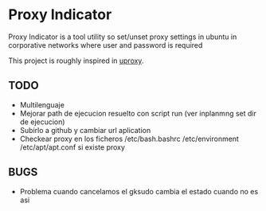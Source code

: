 # Proxy Indicator  

Proxy Indicator is a tool utility so set/unset proxy settings in ubuntu 
in corporative networks where user and password is required 

This project is roughly inspired in 
[uproxy](https://code.google.com/p/ubproxy/).  




## TODO  

* Multilenguaje 
* Mejorar path de ejecucion resuelto con script run (ver inplanmng set dir de ejecucion)
* Subirlo a github y cambiar url aplication
* Checkear proxy en los ficheros /etc/bash.bashrc /etc/environment /etc/apt/apt.conf si existe proxy

## BUGS
* Problema cuando cancelamos el gksudo cambia el estado cuando no es asi